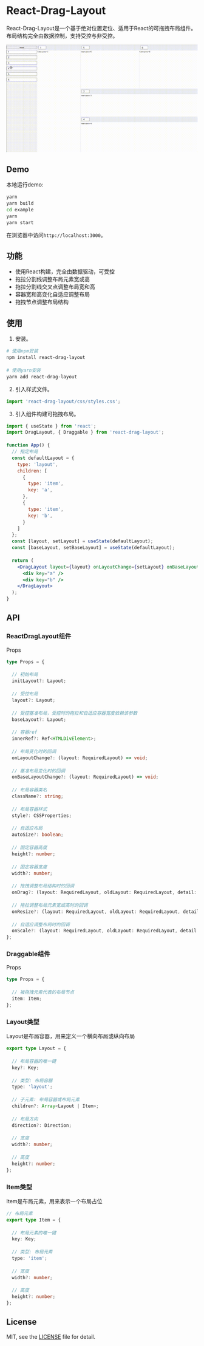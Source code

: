 # React-Drag-Layout

React-Drag-Layout是一个基于绝对位置定位、适用于React的可拖拽布局组件。布局结构完全由数据控制，支持受控与非受控。

![EXAMPLE](./example.gif)

## Demo

本地运行demo:

```bash
yarn
yarn build
cd example
yarn
yarn start
```

在浏览器中访问`http://localhost:3000`。

## 功能

+ 使用React构建，完全由数据驱动，可受控
+ 拖拉分割线调整布局元素宽或高
+ 拖拉分割线交叉点调整布局宽和高
+ 容器宽和高变化自适应调整布局
+ 拖拽节点调整布局结构

## 使用

1. 安装。

```bash
# 使用npm安装
npm install react-drag-layout

# 使用yarn安装
yarn add react-drag-layout
```

2. 引入样式文件。

```js
import 'react-drag-layout/css/styles.css';
```

3. 引入组件构建可拖拽布局。

```jsx
import { useState } from 'react';
import DragLayout, { Draggable } from 'react-drag-layout';

function App() {
  // 指定布局
  const defaultLayout = {
    type: 'layout',
    children: [
      {
        type: 'item',
        key: 'a',
      },
      {
        type: 'item',
        key: 'b',
      }
    ]
  };
  const [layout, setLayout] = useState(defaultLayout);
  const [baseLayout, setBaseLayout] = useState(defaultLayout);
  
  return (
    <DragLayout layout={layout} onLayoutChange={setLayout} onBaseLayoutChange={setBaseLayout}>
      <div key="a" />
      <div key="b" />
    </DragLayout>
  );
}
```

## API

### ReactDragLayout组件

Props

```ts
type Props = {
  
  // 初始布局
  initLayout?: Layout;
  
  // 受控布局
  layout?: Layout;
  
  // 受控基准布局，受控时的拖拉和自适应容器宽度依赖该参数
  baseLayout?: Layout;
  
  // 容器ref
  innerRef?: Ref<HTMLDivElement>;
  
  // 布局变化时的回调
  onLayoutChange?: (layout: RequiredLayout) => void;
  
  // 基准布局变化时的回调
  onBaseLayoutChange?: (layout: RequiredLayout) => void;
  
  // 布局容器类名
  className?: string;
  
  // 布局容器样式
  style?: CSSProperties;
  
  // 自适应布局
  autoSize?: boolean;
  
  // 固定容器高度
  height?: number;
  
  // 固定容器宽度
  width?: number;
  
  // 拖拽调整布局结构时的回调
  onDrag?: (layout: RequiredLayout, oldLayout: RequiredLayout, detail: DragDetail) => void;
  
  // 拖拉调整布局元素宽或高时的回调
  onResize?: (layout: RequiredLayout, oldLayout: RequiredLayout, detail: ResizeDetail) => void;
  
  // 自适应调整布局时的回调
  onScale?: (layout: RequiredLayout, oldLayout: RequiredLayout, detail: ScaleDetail) => void;
};
```

### Draggable组件

Props

```ts
type Props = {
  
  // 被拖拽元素代表的布局节点
  item: Item;
};
```

### Layout类型

Layout是布局容器，用来定义一个横向布局或纵向布局

```ts
export type Layout = {
  
  // 布局容器的唯一键
  key?: Key;
  
  // 类型: 布局容器
  type: 'layout';
  
  // 子元素: 布局容器或布局元素
  children?: Array<Layout | Item>;
  
  // 布局方向
  direction?: Direction;
  
  // 宽度
  width?: number;
  
  // 高度
  height?: number;
};
```

### Item类型

Item是布局元素，用来表示一个布局占位

```ts
// 布局元素
export type Item = {
  
  // 布局元素的唯一键
  key: Key;
  
  // 类型: 布局元素
  type: 'item';
  
  // 宽度
  width?: number;
  
  // 高度
  height?: number;
};
```

## License

MIT, see the [LICENSE](/LICENSE.md) file for detail.
